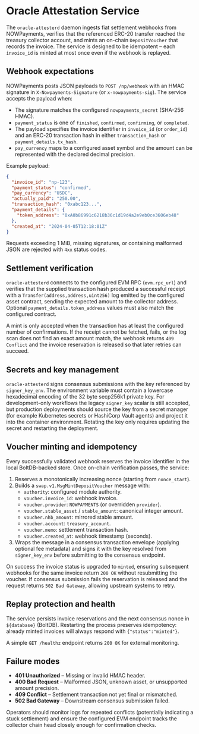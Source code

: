 # Oracle Attestation Service

The `oracle-attesterd` daemon ingests fiat settlement webhooks from
NOWPayments, verifies that the referenced ERC-20 transfer reached the treasury
collector account, and mints an on-chain `DepositVoucher` that records the
invoice. The service is designed to be idempotent – each `invoice_id` is minted
at most once even if the webhook is replayed.

## Webhook expectations

NOWPayments posts JSON payloads to `POST /np/webhook` with an HMAC signature in
`X-Nowpayments-Signature` (or `x-nowpayments-sig`). The service accepts the
payload when:

- The signature matches the configured `nowpayments_secret` (SHA-256 HMAC).
- `payment_status` is one of `finished`, `confirmed`, `confirming`, or
  `completed`.
- The payload specifies the invoice identifier in `invoice_id` (or `order_id`)
  and an ERC-20 transaction hash in either `transaction_hash` or
  `payment_details.tx_hash`.
- `pay_currency` maps to a configured asset symbol and the amount can be
  represented with the declared decimal precision.

Example payload:

```json
{
  "invoice_id": "np-123",
  "payment_status": "confirmed",
  "pay_currency": "USDC",
  "actually_paid": "250.00",
  "transaction_hash": "0xabc123...",
  "payment_details": {
    "token_address": "0xA0b86991c6218b36c1d19d4a2e9eb0ce3606eb48"
  },
  "created_at": "2024-04-05T12:18:01Z"
}
```

Requests exceeding 1 MiB, missing signatures, or containing malformed JSON are
rejected with `4xx` status codes.

## Settlement verification

`oracle-attesterd` connects to the configured EVM RPC (`evm.rpc_url`) and
verifies that the supplied transaction hash produced a successful receipt with a
`Transfer(address,address,uint256)` log emitted by the configured asset
contract, sending the expected amount to the collector address. Optional
`payment_details.token_address` values must also match the configured contract.

A mint is only accepted when the transaction has at least the configured number
of confirmations. If the receipt cannot be fetched, fails, or the log scan does
not find an exact amount match, the webhook returns `409 Conflict` and the
invoice reservation is released so that later retries can succeed.

## Secrets and key management

`oracle-attesterd` signs consensus submissions with the key referenced by
`signer_key_env`. The environment variable must contain a lowercase hexadecimal
encoding of the 32 byte secp256k1 private key. For development-only workflows
the legacy `signer_key` scalar is still accepted, but production deployments
should source the key from a secret manager (for example Kubernetes secrets or
HashiCorp Vault agents) and project it into the container environment. Rotating
the key only requires updating the secret and restarting the deployment.

## Voucher minting and idempotency

Every successfully validated webhook reserves the invoice identifier in the
local BoltDB-backed store. Once on-chain verification passes, the service:

1. Reserves a monotonically increasing nonce (starting from `nonce_start`).
2. Builds a `swap.v1.MsgMintDepositVoucher` message with:
   - `authority`: configured module authority.
   - `voucher.invoice_id`: webhook invoice.
   - `voucher.provider`: `NOWPAYMENTS` (or overridden `provider`).
   - `voucher.stable_asset` / `stable_amount`: canonical integer amount.
   - `voucher.nhb_amount`: mirrored stable amount.
   - `voucher.account`: `treasury_account`.
   - `voucher.memo`: settlement transaction hash.
   - `voucher.created_at`: webhook timestamp (seconds).
3. Wraps the message in a consensus transaction envelope (applying optional
   fee metadata) and signs it with the key resolved from `signer_key_env`
   before submitting to the
   consensus endpoint.

On success the invoice status is upgraded to `minted`, ensuring subsequent
webhooks for the same invoice return `200 OK` without resubmitting the voucher.
If consensus submission fails the reservation is released and the request
returns `502 Bad Gateway`, allowing upstream systems to retry.

## Replay protection and health

The service persists invoice reservations and the next consensus nonce in
`${database}` (BoltDB). Restarting the process preserves idempotency: already
minted invoices will always respond with `{"status":"minted"}`.

A simple `GET /healthz` endpoint returns `200 OK` for external monitoring.

## Failure modes

- **401 Unauthorized** – Missing or invalid HMAC header.
- **400 Bad Request** – Malformed JSON, unknown asset, or unsupported amount
  precision.
- **409 Conflict** – Settlement transaction not yet final or mismatched.
- **502 Bad Gateway** – Downstream consensus submission failed.

Operators should monitor logs for repeated conflicts (potentially indicating a
stuck settlement) and ensure the configured EVM endpoint tracks the collector
chain head closely enough for confirmation checks.
